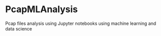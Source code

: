 # PcapMLAnalysis
Pcap files analysis using Jupyter notebooks using machine learning and data science
